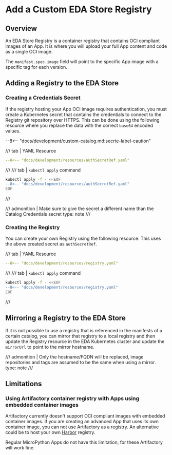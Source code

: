# Add a Custom EDA Store Registry

## Overview

An EDA Store Registry is a container registry that contains OCI compliant images of an App. It is where you will upload your full App content and code as a single OCI image.

The `manifest.spec.image` field will point to the specific App image with a specific tag for each version.

## Adding a Registry to the EDA Store

### Creating a Credentials Secret

If the registry hosting your App OCI image requires authentication, you must create a Kubernetes secret that contains the credentials to connect to the Registry git repository over HTTPS. This can be done using the following resource where you replace the data with the correct `base64` encoded values.

--8<-- "docs/development/custom-catalog.md:secrte-label-caution"

/// tab | YAML Resource

```yaml
--8<-- "docs/development/resources/authSecretRef.yaml"
```

///
/// tab | `kubectl apply` command

```bash
kubectl apply -f - <<EOF
--8<-- "docs/development/resources/authSecretRef.yaml"
EOF
```

///

/// admonition | Make sure to give the secret a different name than the Catalog Credentials secret
    type: note
///

### Creating the Registry

You can create your own Registry using the following resource. This uses the above created secret as `authSecretRef`.

/// tab | YAML Resource

```yaml
--8<-- "docs/development/resources/registry.yaml"
```

///
/// tab | `kubectl apply` command

```bash
kubectl apply -f - <<EOF
--8<-- "docs/development/resources/registry.yaml"
EOF
```

///

## Mirroring a Registry to the EDA Store

If it is not possible to use a registry that is referenced in the manifests of a certain catalog, you can mirror that registry to a local registry and then update the Registry resource in the EDA Kubernetes cluster and update the `mirrorUrl` to point to the mirror hostname.

/// admonition | Only the hostname/FQDN will be replaced, image repositories and tags are assumed to be the same when using a mirror.
    type: note
///

## Limitations

### Using Artifactory container registry with Apps using embedded container images

Artifactory currently doesn't support OCI compliant images with embedded container images. If you are creating an advanced App that uses its own container image, you can not use Artifactory as a registry. An alternative could be to host your own [Harbor](https://goharbor.io/) registry.

Regular MicroPython Apps do not have this limitation, for these Artifactory will work fine.
